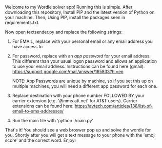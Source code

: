 Welcome to my Wordle solver app!
Running this is simple. After downloading this repository, Install PIP and the latest version of Python on your machine. Then, Using PIP, install the packages seen in requirements.txt.

Now open textsender.py and replace the following strings:
1. For EMAIL, replace with your personal email or any email address you have access to
2. For password, replace with an _app password_ for your email address. This different than your usual logon password and allows an application to use your email address. Instructions can be found here (gmail): https://support.google.com/mail/answer/185833?hl=en

   NOTE: App Passwords are unique by machine, so if you set this up on multiple machines, you will need a different app password for each one.
4. Replace destination with your phone number FOLLOWED BY your carrier extension (e.g. '@mms.att.net' for AT&T users). Carrier extensions can be found here: https://avtech.com/articles/138/list-of-email-to-sms-addresses/
5. Run the main file with 'python ./main.py'

That's it! You should see a web broswer pop up and solve the wordle for you. Shortly after you will get a text message to your phone with the 'emoji score' and the correct word. Enjoy!
